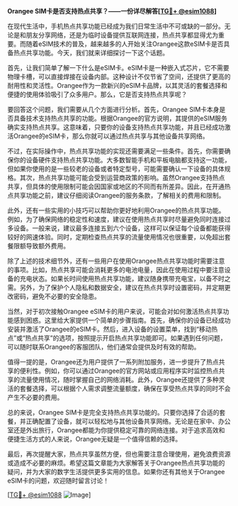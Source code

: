 **Orangee SIM卡是否支持热点共享？——一份详尽解答[[TG💪+ @esim1088](https://t.me/s/esim1088)]**

在现代生活中，手机热点共享功能已经成为我们日常生活中不可或缺的一部分。无论是和朋友分享网络，还是为临时设备提供互联网连接，热点共享都显得尤为重要。而随着eSIM技术的普及，越来越多的人开始关注Orangee这款eSIM卡是否具备热点共享功能。今天，我们就来详细探讨一下这个话题。

首先，让我们简单了解一下什么是eSIM卡。eSIM卡是一种嵌入式芯片，它不需要物理卡槽，可以直接焊接在设备内部。这种设计不仅节省了空间，还提供了更高的耐用性和灵活性。Orangee作为一款新兴的eSIM卡品牌，以其灵活的套餐选择和便捷的使用体验吸引了众多用户。那么，它是否支持热点共享呢？

要回答这个问题，我们需要从几个方面进行分析。首先，Orangee SIM卡本身是否具备技术支持热点共享的功能。根据Orangee的官方说明，其提供的eSIM服务确实支持热点共享。这意味着，只要你的设备支持热点共享功能，并且已经成功激活Orangee的eSIM卡，那么你就可以通过热点共享与其他设备共享网络。

不过，在实际操作中，热点共享功能的实现还需要满足一些条件。首先，你需要确保你的设备硬件支持热点共享功能。大多数智能手机和平板电脑都支持这一功能，但如果你使用的是一些较老的设备或者特定型号，可能需要确认一下设备的具体规格。其次，热点共享功能可能会受到运营商政策的影响。虽然Orangee支持热点共享，但具体的使用限制可能会因国家或地区的不同而有所差异。因此，在开通热点共享功能之前，建议仔细阅读Orangee的服务条款，了解相关的费用和限制。

此外，还有一些实用的小技巧可以帮助你更好地利用Orangee的热点共享功能。例如，为了确保网络的稳定性和速度，建议在使用热点共享时尽量避免同时连接过多设备。一般来说，建议最多连接五到六个设备，这样可以保证每个设备都能获得较好的网速体验。同时，定期检查热点共享的流量使用情况也很重要，以免超出套餐限额导致额外费用。

除了上述的技术细节外，还有一些用户在使用Orangee热点共享功能时需要注意的事项。比如，热点共享可能会消耗更多的电池电量，因此在使用过程中要注意设备的充电状态。如果长时间使用热点共享功能，建议随身携带充电宝，以备不时之需。另外，为了保护个人隐私和数据安全，建议在热点共享时设置密码，并定期更改密码，避免不必要的安全隐患。

当然，对于初次接触Orangee eSIM卡的用户来说，可能会对如何激活热点共享功能感到困惑。这里给大家提供一个简单的步骤指南。首先，确保你的设备已经成功安装并激活了Orangee的eSIM卡。然后，进入设备的设置菜单，找到“移动热点”或“热点共享”的选项，按照提示开启热点共享功能即可。如果遇到任何问题，可以随时联系Orangee的客服团队，他们通常会提供及时有效的帮助。

值得一提的是，Orangee还为用户提供了一系列附加服务，进一步提升了热点共享的便利性。例如，你可以通过Orangee的官方网站或应用程序实时监控热点共享的流量使用情况，随时掌握自己的网络消耗。此外，Orangee还提供了多种灵活的套餐选择，可以根据个人需求调整流量额度，确保在享受热点共享的同时不会产生不必要的费用。

总的来说，Orangee SIM卡是完全支持热点共享功能的。只要你选择了合适的套餐，并正确配置了设备，就可以轻松地与其他设备共享网络。无论是在家中、办公室还是外出旅行，Orangee都能为你提供稳定可靠的网络连接。对于追求高效和便捷生活方式的人来说，Orangee无疑是一个值得信赖的选择。

最后，再次提醒大家，热点共享虽然方便，但也需要注意合理使用，避免浪费资源或造成不必要的麻烦。希望这篇文章能为大家解答关于Orangee热点共享功能的疑问，并为大家的数字生活提供更多实用的信息。如果你还有其他关于Orangee eSIM卡的问题，欢迎随时留言讨论！

[[TG💪+ @esim1088](https://t.me/s/esim1088) ![Image](https://i.postimg.cc/4NQfJmqS/Snipaste-2025-05-13-00-14-12.png)]